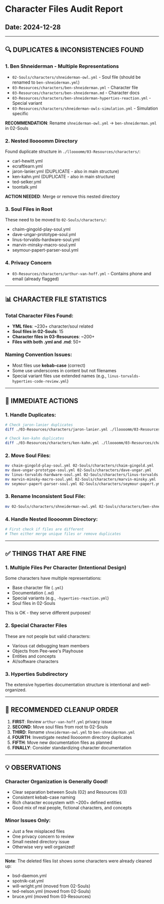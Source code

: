 # Character Files Audit Report
## Date: 2024-12-28

---

## 🔍 DUPLICATES & INCONSISTENCIES FOUND

### 1. **Ben Shneiderman** - Multiple Representations
- `02-Souls/characters/shneiderman-owl.yml` - Soul file (should be renamed to `ben-shneiderman.yml`)
- `03-Resources/characters/ben-shneiderman.yml` - Character file
- `03-Resources/characters/ben-shneiderman.md` - Character docs
- `03-Resources/characters/ben-shneiderman-hyperties-reaction.yml` - Special variant
- `03-Resources/characters/shneiderman-owls-simulation.yml` - Simulation specific

**RECOMMENDATION**: Rename `shneiderman-owl.yml` → `ben-shneiderman.yml` in 02-Souls

### 2. **Nested lloooomm Directory** 
Found duplicate structure in `./lloooomm/03-Resources/characters/`:
- carl-hewitt.yml
- ecraftlearn.yml
- jaron-lanier.yml (DUPLICATE - also in main structure)
- ken-kahn.yml (DUPLICATE - also in main structure)
- ted-selker.yml
- toontalk.yml

**ACTION NEEDED**: Merge or remove this nested directory

### 3. **Soul Files in Root**
These need to be moved to `02-Souls/characters/`:
- chaim-gingold-play-soul.yml
- dave-ungar-prototype-soul.yml
- linus-torvalds-hardware-soul.yml
- marvin-minsky-macro-soul.yml
- seymour-papert-parser-soul.yml

### 4. **Privacy Concern**
- `03-Resources/characters/arthur-van-hoff.yml` - Contains phone and email (already flagged)

---

## 📊 CHARACTER FILE STATISTICS

### Total Character Files Found:
- **YML files**: ~230+ character/soul related
- **Soul files in 02-Souls**: 15
- **Character files in 03-Resources**: ~200+
- **Files with both .yml and .md**: 50+

### Naming Convention Issues:
- Most files use **kebab-case** (correct)
- Some use underscores in content but not filenames
- Special variant files use extended names (e.g., `linus-torvalds-hyperties-code-review.yml`)

---

## 🚨 IMMEDIATE ACTIONS

### 1. Handle Duplicates:
```bash
# Check jaron-lanier duplicates
diff ./03-Resources/characters/jaron-lanier.yml ./lloooomm/03-Resources/characters/jaron-lanier.yml

# Check ken-kahn duplicates  
diff ./03-Resources/characters/ken-kahn.yml ./lloooomm/03-Resources/characters/ken-kahn.yml
```

### 2. Move Soul Files:
```bash
mv chaim-gingold-play-soul.yml 02-Souls/characters/chaim-gingold.yml
mv dave-ungar-prototype-soul.yml 02-Souls/characters/dave-ungar.yml
mv linus-torvalds-hardware-soul.yml 02-Souls/characters/linus-torvalds.yml
mv marvin-minsky-macro-soul.yml 02-Souls/characters/marvin-minsky.yml
mv seymour-papert-parser-soul.yml 02-Souls/characters/seymour-papert.yml
```

### 3. Rename Inconsistent Soul File:
```bash
mv 02-Souls/characters/shneiderman-owl.yml 02-Souls/characters/ben-shneiderman.yml
```

### 4. Handle Nested lloooomm Directory:
```bash
# First check if files are different
# Then either merge unique files or remove duplicates
```

---

## ✅ THINGS THAT ARE FINE

### 1. **Multiple Files Per Character** (Intentional Design)
Some characters have multiple representations:
- Base character file (`.yml`)
- Documentation (`.md`) 
- Special variants (e.g., `-hyperties-reaction.yml`)
- Soul files in 02-Souls

This is OK - they serve different purposes!

### 2. **Special Character Files**
These are not people but valid characters:
- Various cat debugging team members
- Objects from Pee-wee's Playhouse
- Entities and concepts
- AI/software characters

### 3. **Hyperties Subdirectory**
The extensive hyperties documentation structure is intentional and well-organized.

---

## 🎯 RECOMMENDED CLEANUP ORDER

1. **FIRST**: Review `arthur-van-hoff.yml` privacy issue
2. **SECOND**: Move soul files from root to 02-Souls
3. **THIRD**: Rename `shneiderman-owl.yml` to `ben-shneiderman.yml`
4. **FOURTH**: Investigate nested lloooomm directory duplicates
5. **FIFTH**: Move new documentation files as planned
6. **FINALLY**: Consider standardizing character documentation

---

## 💡 OBSERVATIONS

### Character Organization is Generally Good!
- Clear separation between Souls (02) and Resources (03)
- Consistent kebab-case naming
- Rich character ecosystem with ~200+ defined entities
- Good mix of real people, fictional characters, and concepts

### Minor Issues Only:
- Just a few misplaced files
- One privacy concern to review
- Small nested directory issue
- Otherwise very well organized!

---

**Note**: The deleted files list shows some characters were already cleaned up:
- bsd-daemon.yml
- spotnik-cat.yml  
- will-wright.yml (moved from 02-Souls)
- ted-nelson.yml (moved from 02-Souls)
- bruce.yml (moved from 03-Resources) 